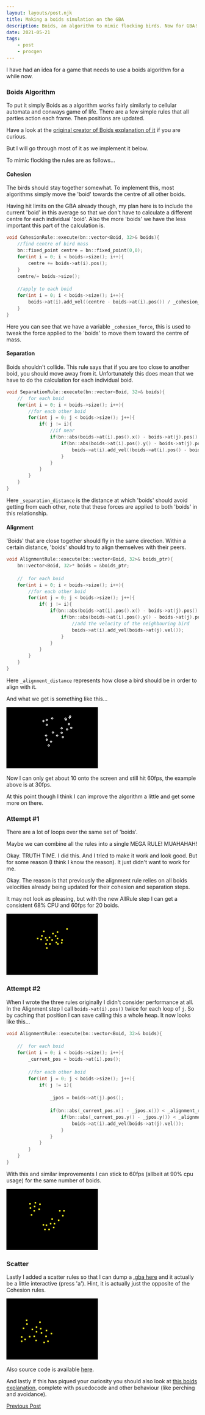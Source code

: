 ```yaml
---
layout: layouts/post.njk
title: Making a boids simulation on the GBA
description: Boids, an algorithm to mimic flocking birds. Now for GBA!
date: 2021-05-21
tags:
    - post
    - procgen
---
```


I have had an idea for a game that needs to use a boids algorithm for a while now. 

### Boids Algorithm

To put it simply Boids as a algorithm works fairly similarly to cellular automata and conways game of life. There are a few simple rules that all parties action each frame. Then positions are updated.

Have a look at the [original creator of Boids explanation of it](http://www.red3d.com/cwr/boids/) if you are curious.

But I will go through most of it as we implement it below. 

To mimic flocking the rules are as follows...

#### Cohesion

The birds should stay together somewhat. To implement this, most algorithms simply move the 'boid' towards the centre of all other boids.

Having hit limits on the GBA already though, my plan here is to include the current 'boid' in this average so that we don't have to calculate a different centre for each individual 'boid'. Also the more 'boids' we have the less important this part of the calculation is.

``` cpp
void CohesionRule::execute(bn::vector<Boid, 32>& boids){
    //find centre of bird mass
    bn::fixed_point centre = bn::fixed_point(0,0);
    for(int i = 0; i < boids->size(); i++){
        centre += boids->at(i).pos();
    }
    centre/= boids->size();

    //apply to each boid
    for(int i = 0; i < boids->size(); i++){
        boids->at(i).add_vel((centre - boids->at(i).pos()) / _cohesion_force);
    }
}
```

Here you can see that we have a variable `_cohesion_force`, this is used to tweak the force applied to the 'boids' to move them toward the centre of mass.

#### Separation

Boids shouldn't collide. This rule says that if you are too close to another boid, you should move away from it. Unfortunately this does mean that we have to do the calculation for each individual boid.

```cpp
void SeparationRule::execute(bn::vector<Boid, 32>& boids){
    //  for each boid
    for(int i = 0; i < boids->size(); i++){
        //for each other boid
        for(int j = 0; j < boids->size(); j++){
            if( j != i){
                //if near
                if(bn::abs(boids->at(i).pos().x() - boids->at(j).pos().x()) < _separation_distance){
                    if(bn::abs(boids->at(i).pos().y() - boids->at(j).pos().y()) < _separation_distance){
                        boids->at(i).add_vel((boids->at(i).pos() - boids->at(j).pos()));
                    }
                }
            }
        }
    }
}
```

Here `_separation_distance` is the distance at which 'boids' should avoid getting from each other, note that these forces are applied to both 'boids' in this relationship.


#### Alignment

'Boids' that are close together should fly in the same direction. Within a certain distance, 'boids' should try to align themselves with their peers.

```cpp
void AlignmentRule::execute(bn::vector<Boid, 32>& boids_ptr){
    bn::vector<Boid, 32>* boids = &boids_ptr;

    //  for each boid
    for(int i = 0; i < boids->size(); i++){
        //for each other boid
        for(int j = 0; j < boids->size(); j++){
            if( j != i){
                if(bn::abs(boids->at(i).pos().x() - boids->at(j).pos().x()) < _alignment_distance){
                    if(bn::abs(boids->at(i).pos().y() - boids->at(j).pos().y()) < _alignment_distance){
                        //add the velocity of the neighbouring bird
                        boids->at(i).add_vel(boids->at(j).vel());
                    }
                }
            }
        }
    }
}
```

Here `_alignment_distance` represents how close a bird should be in order to align with it.

And what we get is something like this...

![](/img/boids.gif)

Now I can only get about 10 onto the screen and still hit 60fps, the example above is at 30fps.

At this point though I think I can improve the algorithm a little and get some more on there.

### Attempt #1

There are a lot of loops over the same set of 'boids'.

Maybe we can combine all the rules into a single MEGA RULE! MUAHAHAH!

Okay. TRUTH TIME. I did this. And I tried to make it work and look good. But for some reason (I think I know the reason). It just didn't want to work for me.

Okay. The reason is that previously the alignment rule relies on all boids velocities already being updated for their cohesion and separation steps.

It may not look as pleasing, but with the new AllRule step I can get a consistent 68% CPU and 60fps for 20 boids.

![](/img/megarule.gif)

### Attempt #2

When I wrote the three rules originally I didn't consider performance at all. In the Alignment step I call `boids->at(i).pos()` twice for each loop of `j`. So by caching that position I can save calling this a whole heap. It now looks like this...

```cpp
void AlignmentRule::execute(bn::vector<Boid, 32>& boids){

    //  for each boid
    for(int i = 0; i < boids->size(); i++){
        _current_pos = boids->at(i).pos();

        //for each other boid
        for(int j = 0; j < boids->size(); j++){
            if( j != i){

                _jpos = boids->at(j).pos();

                if(bn::abs(_current_pos.x() - _jpos.x()) < _alignment_reach){
                    if(bn::abs(_current_pos.y() - _jpos.y()) < _alignment_reach){
                        boids->at(i).add_vel(boids->at(j).vel());
                    }
                }
            }
        }
    }
}
```

With this and similar improvements I can stick to 60fps (allbeit at 90% cpu usage) for the same number of boids.

![](/img/optimise.gif)

### Scatter

Lastly I added a scatter rules so that I can dump a [.gba here](https://github.com/foopod/gba-boids/releases/download/release/boids.gba) and it actually be a little interactive (press 'a'). Hint, it is actually just the opposite of the Cohesion rules.

![](/img/scatter.gif)

Also source code is available [here](https://github.com/foopod/gba-boids).

And lastly if this has piqued your curiosity you should also look at [this boids explanation](http://www.kfish.org/boids/pseudocode.html), complete with psuedocode and other behaviour (like perching and avoidance).

[Previous Post](/post/jono-has-a-plan)
